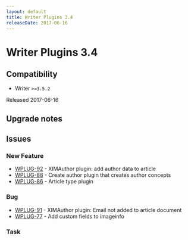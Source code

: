 ```yaml
---
layout: default
title: Writer Plugins 3.4
releaseDate: 2017-06-16
---
```

<div class="jumbotron">
    <h1>Writer Plugins 3.4</h1>    
    <h2>Compatibility</h2>
    <ul>
        <li>Writer <code>>=3.5.2</code></li>
    </ul>
</div>

Released 2017-06-16



## Upgrade notes  
                   



## Issues  


### New Feature 

 * [WPLUG-92](https://jira.infomaker.se/browse/WPLUG-92) - XIMAuthor plugin: add author data to article 
 * [WPLUG-88](https://jira.infomaker.se/browse/WPLUG-88) - Create author plugin that creates author concepts 
 * [WPLUG-86](https://jira.infomaker.se/browse/WPLUG-86) - Article type plugin 


### Bug 

 * [WPLUG-91](https://jira.infomaker.se/browse/WPLUG-91) - XIMAuthor plugin: Email not added to article document 
 * [WPLUG-77](https://jira.infomaker.se/browse/WPLUG-77) - Add custom fields to imageinfo 


### Task 



